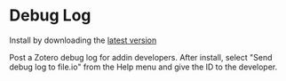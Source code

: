 Debug Log
=================

Install by downloading the [latest version](https://github.com/retorquere/zotero-debug-log/releases/latest)

Post a Zotero debug log for addin developers. After install, select "Send debug log to file.io" from the Help menu and give the ID to the developer.
